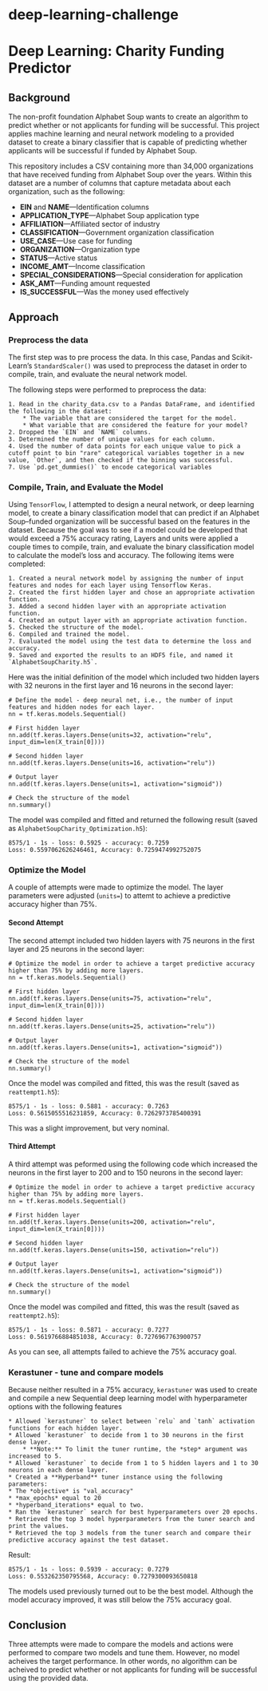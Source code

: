 # deep-learning-challenge
 
# Deep Learning: Charity Funding Predictor

## Background

The non-profit foundation Alphabet Soup wants to create an algorithm to predict whether or not applicants for funding will be successful. This project applies machine learning and neural network modeling to a provided dataset to create a binary classifier that is capable of predicting whether applicants will be successful if funded by Alphabet Soup.

This repository includes a CSV containing more than 34,000 organizations that have received funding from Alphabet Soup over the years. Within this dataset are a number of columns that capture metadata about each organization, such as the following:

* **EIN** and **NAME**—Identification columns
* **APPLICATION_TYPE**—Alphabet Soup application type
* **AFFILIATION**—Affiliated sector of industry
* **CLASSIFICATION**—Government organization classification
* **USE_CASE**—Use case for funding
* **ORGANIZATION**—Organization type
* **STATUS**—Active status
* **INCOME_AMT**—Income classification
* **SPECIAL_CONSIDERATIONS**—Special consideration for application
* **ASK_AMT**—Funding amount requested
* **IS_SUCCESSFUL**—Was the money used effectively

## Approach

### Preprocess the data

The first step was to pre process the data. In this case, Pandas and Scikit-Learn’s `StandardScaler()` was used to preprocess the dataset in order to compile, train, and evaluate the neural network model.

The following steps were performed to preprocess the data:

    1. Read in the charity_data.csv to a Pandas DataFrame, and identified the following in the dataset:
        * The variable that are considered the target for the model.
        * What variable that are considered the feature for your model?
    2. Dropped the `EIN` and `NAME` columns.
    3. Determined the number of unique values for each column.
    4. Used the number of data points for each unique value to pick a cutoff point to bin "rare" categorical variables together in a new value, `Other`, and then checked if the binning was successful.
    7. Use `pd.get_dummies()` to encode categorical variables

### Compile, Train, and Evaluate the Model

Using `TensorFlow`, I attempted to design a neural network, or deep learning model, to create a binary classification model that can predict if an Alphabet Soup–funded organization will be successful based on the features in the dataset. Because the goal was to see if a model could be developed that would exceed a 75% accuracy rating, Layers and units were applied a couple times to compile, train, and evaluate the binary classification model to calculate the model’s loss and accuracy.  The following items were completed:

    1. Created a neural network model by assigning the number of input features and nodes for each layer using Tensorflow Keras.
    2. Created the first hidden layer and chose an appropriate activation function.
    3. Added a second hidden layer with an appropriate activation function.
    4. Created an output layer with an appropriate activation function.
    5. Checked the structure of the model.
    6. Compiled and trained the model.
    7. Evaluated the model using the test data to determine the loss and accuracy.
    9. Saved and exported the results to an HDF5 file, and named it `AlphabetSoupCharity.h5`.

Here was the initial definition of the model which included two hidden layers with 32 neurons in the first layer and 16 neurons in the second layer:

    # Define the model - deep neural net, i.e., the number of input features and hidden nodes for each layer.
    nn = tf.keras.models.Sequential()

    # First hidden layer
    nn.add(tf.keras.layers.Dense(units=32, activation="relu", input_dim=len(X_train[0])))

    # Second hidden layer
    nn.add(tf.keras.layers.Dense(units=16, activation="relu"))

    # Output layer
    nn.add(tf.keras.layers.Dense(units=1, activation="sigmoid"))

    # Check the structure of the model
    nn.summary()

The model was compiled and fitted and returned the following result (saved as `AlphabetSoupCharity_Optimization.h5`):

    8575/1 - 1s - loss: 0.5925 - accuracy: 0.7259
    Loss: 0.5597062626246461, Accuracy: 0.7259474992752075

### Optimize the Model

A couple of attempts were made to optimize the model.  The layer parameters were adjusted (`units=`) to attemt to achieve a predictive accuracy higher than 75%. 

#### Second Attempt

The second attempt included two hidden layers with 75 neurons in the first layer and 25 neurons in the second layer:

    # Optimize the model in order to achieve a target predictive accuracy higher than 75% by adding more layers.
    nn = tf.keras.models.Sequential()

    # First hidden layer
    nn.add(tf.keras.layers.Dense(units=75, activation="relu", input_dim=len(X_train[0])))

    # Second hidden layer
    nn.add(tf.keras.layers.Dense(units=25, activation="relu"))

    # Output layer
    nn.add(tf.keras.layers.Dense(units=1, activation="sigmoid"))

    # Check the structure of the model
    nn.summary()

Once the model was compiled and fitted, this was the result (saved as `reattempt1.h5`):

    8575/1 - 1s - loss: 0.5881 - accuracy: 0.7263
    Loss: 0.5615055516231859, Accuracy: 0.7262973785400391

This was a slight improvement, but very nominal.  

#### Third Attempt

A third attempt was peformed using the following code which increased the neurons in the first layer to 200 and to 150 neurons in the second layer:

    # Optimize the model in order to achieve a target predictive accuracy higher than 75% by adding more layers.
    nn = tf.keras.models.Sequential()

    # First hidden layer
    nn.add(tf.keras.layers.Dense(units=200, activation="relu", input_dim=len(X_train[0])))

    # Second hidden layer
    nn.add(tf.keras.layers.Dense(units=150, activation="relu"))

    # Output layer
    nn.add(tf.keras.layers.Dense(units=1, activation="sigmoid"))

    # Check the structure of the model
    nn.summary()

Once the model was compiled and fitted, this was the result (saved as `reattempt2.h5`):

    8575/1 - 1s - loss: 0.5871 - accuracy: 0.7277
    Loss: 0.5619766884851038, Accuracy: 0.7276967763900757

As you can see, all attempts failed to achieve the 75% accuracy goal.

### Kerastuner - tune and compare models

Because neither resulted in a 75% accuracy, `kerastuner` was used to create and compile a new Sequential deep learning model with hyperparameter options with the following features

    * Allowed `kerastuner` to select between `relu` and `tanh` activation functions for each hidden layer.
    * Allowed `kerastuner` to decide from 1 to 30 neurons in the first dense layer.
        * **Note:** To limit the tuner runtime, the *step* argument was increased to 5.
    * Allowed `kerastuner` to decide from 1 to 5 hidden layers and 1 to 30 neurons in each dense layer.
    * Created a **Hyperband** tuner instance using the following parameters:
    * The *objective* is "val_accuracy"
    * *max_epochs* equal to 20
    * *hyperband_iterations* equal to two.
    * Ran the `kerastuner` search for best hyperparameters over 20 epochs.
    * Retrieved the top 3 model hyperparameters from the tuner search and print the values.
    * Retrieved the top 3 models from the tuner search and compare their predictive accuracy against the test dataset.

Result:

    8575/1 - 1s - loss: 0.5939 - accuracy: 0.7279
    Loss: 0.553262350795568, Accuracy: 0.7279300093650818

The models used previously turned out to be the best model.  Although the model accuracy improved, it was still below the 75% accuracy goal.

## Conclusion

Three attempts were made to compare the models and actions were performed to compare two models and tune them.  However, no model acheives the target performance.  In other words, no algorithm can be acheived to predict whether or not applicants for funding will be successful using the provided data.